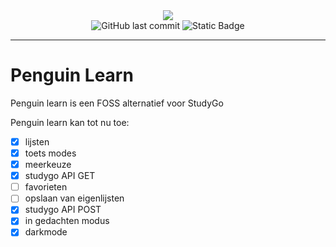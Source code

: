 <div align=center>
 <img src="https://github.com/studyGOgratis/penguin-learn/blob/main/IconKitchen-Output/web/apple-touch-icon.png?raw=true"/> <br>
<img alt="GitHub last commit" src="https://img.shields.io/github/last-commit/penguin-learn/penguin-learn">
<img alt="Static Badge" src="https://img.shields.io/badge/bevat-spaghetti_code-green">


</div>

---
# Penguin Learn

Penguin learn is een FOSS alternatief voor StudyGo

Penguin learn kan tot nu toe:
 - [x] lijsten
 - [x] toets modes
 - [x] meerkeuze
 - [x] studygo API GET
 - [ ] favorieten
 - [ ] opslaan van eigenlijsten
 - [x] studygo API POST
 - [x] in gedachten modus
 - [x] darkmode
